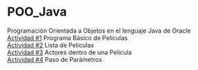 # POO_Java
Programación Orientada a Objetos en el lenguaje Java de Oracle  
[Actividad #1](./Peliculas_Basico/README.md) Programa Básico de Peliculas  
[Actividad #2](./Peliculas_Lista/README.md) Lista de Peliculas  
[Actividad #3](./Actores/README.md) Actores dentro de una Pelicula  
[Actividad #4](./Paso_Parametros/README.md) Paso de Parámetros  